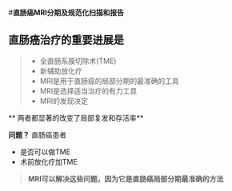 #**直肠癌MRI分期及规范化扫描和报告**
## 直肠癌治疗的重要进展是
   > *  全直肠系膜切除术(TME)
   > *  新辅助放化疗
   > * MRI是用于直肠癌的局部分期的最准确的工具
   > * MRI是选择适当治疗的有力工具
   > * MRI的发现决定

** 两者都显著的改变了局部复发和存活率**

**问题？**
直肠癌患者
* 是否可以做TME
* 术前放化疗加TME
> **MRI可以解决这些问题，因为它是直肠癌局部分期最准确的方法**
